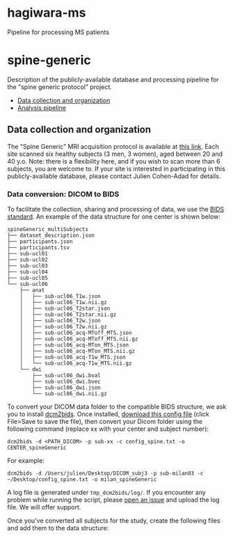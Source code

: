 # hagiwara-ms

Pipeline for processing MS patients

# spine-generic

Description of the publicly-available database and processing pipeline for the "spine generic protocol" project.

- [Data collection and organization](#data-collection-and-organization)
- [Analysis pipeline](#analysis-pipeline)

## Data collection and organization

The "Spine Generic" MRI acquisition protocol is available at [this link](https://osf.io/tt4z9/). Each site scanned six healthy subjects (3 men, 3 women), aged between 20 and 40 y.o. Note: there is a flexibility here, and if you wish to scan more than 6 subjects, you are welcome to. If your site is interested in participating in this publicly-available database, please contact Julien Cohen-Adad for details.

### Data conversion: DICOM to BIDS

To facilitate the collection, sharing and processing of data, we use the [BIDS standard](http://bids.neuroimaging.io/). An example of the data structure for one center is shown below:

~~~
spineGeneric_multiSubjects
├── dataset_description.json
├── participants.json
├── participants.tsv
├── sub-ucl01
├── sub-ucl02
├── sub-ucl03
├── sub-ucl04
├── sub-ucl05
└── sub-ucl06
    ├── anat
    │   ├── sub-ucl06_T1w.json
    │   ├── sub-ucl06_T1w.nii.gz
    │   ├── sub-ucl06_T2star.json
    │   ├── sub-ucl06_T2star.nii.gz
    │   ├── sub-ucl06_T2w.json
    │   ├── sub-ucl06_T2w.nii.gz
    │   ├── sub-ucl06_acq-MToff_MTS.json
    │   ├── sub-ucl06_acq-MToff_MTS.nii.gz
    │   ├── sub-ucl06_acq-MTon_MTS.json
    │   ├── sub-ucl06_acq-MTon_MTS.nii.gz
    │   ├── sub-ucl06_acq-T1w_MTS.json
    │   └── sub-ucl06_acq-T1w_MTS.nii.gz
    └── dwi
        ├── sub-ucl06_dwi.bval
        ├── sub-ucl06_dwi.bvec
        ├── sub-ucl06_dwi.json
        └── sub-ucl06_dwi.nii.gz
~~~

To convert your DICOM data folder to the compatible BIDS structure, we ask you
to install [dcm2bids](https://github.com/cbedetti/Dcm2Bids#install). Once installed,
[download this config file](https://raw.githubusercontent.com/sct-pipeline/spine-generic/master/config_spine.txt) (click File>Save to save the file), then convert your Dicom folder using the following
command (replace xx with your center and subject number):
~~~
dcm2bids -d <PATH_DICOM> -p sub-xx -c config_spine.txt -o CENTER_spineGeneric
~~~

For example:
~~~
dcm2bids -d /Users/julien/Desktop/DICOM_subj3 -p sub-milan03 -c ~/Desktop/config_spine.txt -o milan_spineGeneric
~~~

A log file is generated under `tmp_dcm2bids/log/`. If you encounter any problem while
running the script, please [open an issue](https://github.com/sct-pipeline/spine-generic/issues)
and upload the log file. We will offer support.

Once you've converted all subjects for the study, create the following files and add them to the data structure:
